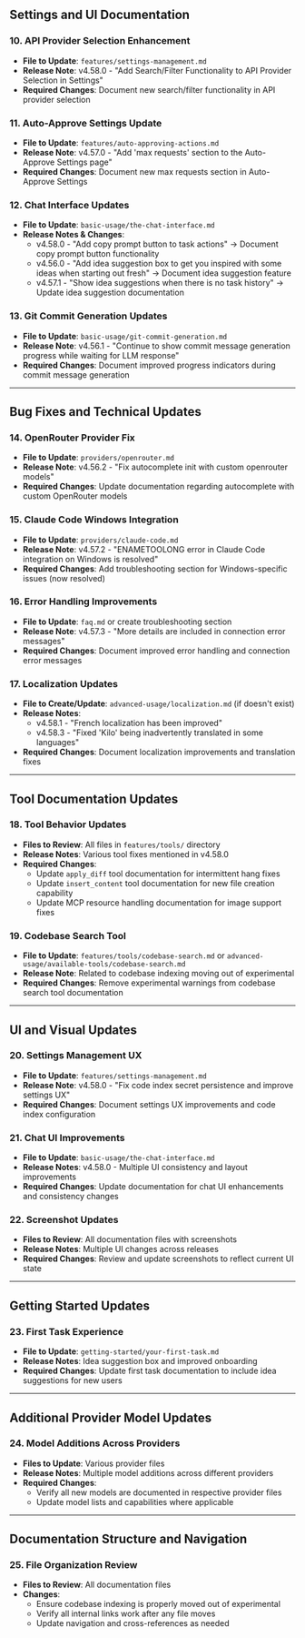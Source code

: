## Settings and UI Documentation

### 10. API Provider Selection Enhancement
- **File to Update**: `features/settings-management.md`
- **Release Note**: v4.58.0 - "Add Search/Filter Functionality to API Provider Selection in Settings"
- **Required Changes**: Document new search/filter functionality in API provider selection

### 11. Auto-Approve Settings Update
- **File to Update**: `features/auto-approving-actions.md`
- **Release Note**: v4.57.0 - "Add 'max requests' section to the Auto-Approve Settings page"
- **Required Changes**: Document new max requests section in Auto-Approve Settings

### 12. Chat Interface Updates
- **File to Update**: `basic-usage/the-chat-interface.md`
- **Release Notes & Changes**:
  - v4.58.0 - "Add copy prompt button to task actions" → Document copy prompt button functionality
  - v4.56.0 - "Add idea suggestion box to get you inspired with some ideas when starting out fresh" → Document idea suggestion feature
  - v4.57.1 - "Show idea suggestions when there is no task history" → Update idea suggestion documentation

### 13. Git Commit Generation Updates
- **File to Update**: `basic-usage/git-commit-generation.md`
- **Release Note**: v4.56.1 - "Continue to show commit message generation progress while waiting for LLM response"
- **Required Changes**: Document improved progress indicators during commit message generation

---

## Bug Fixes and Technical Updates

### 14. OpenRouter Provider Fix
- **File to Update**: `providers/openrouter.md`
- **Release Note**: v4.56.2 - "Fix autocomplete init with custom openrouter models"
- **Required Changes**: Update documentation regarding autocomplete with custom OpenRouter models

### 15. Claude Code Windows Integration
- **File to Update**: `providers/claude-code.md`
- **Release Note**: v4.57.2 - "ENAMETOOLONG error in Claude Code integration on Windows is resolved"
- **Required Changes**: Add troubleshooting section for Windows-specific issues (now resolved)

### 16. Error Handling Improvements
- **File to Update**: `faq.md` or create troubleshooting section
- **Release Note**: v4.57.3 - "More details are included in connection error messages"
- **Required Changes**: Document improved error handling and connection error messages

### 17. Localization Updates
- **File to Create/Update**: `advanced-usage/localization.md` (if doesn't exist)
- **Release Notes**:
  - v4.58.1 - "French localization has been improved"
  - v4.58.3 - "Fixed 'Kilo' being inadvertently translated in some languages"
- **Required Changes**: Document localization improvements and translation fixes

---

## Tool Documentation Updates

### 18. Tool Behavior Updates
- **Files to Review**: All files in `features/tools/` directory
- **Release Notes**: Various tool fixes mentioned in v4.58.0
- **Required Changes**: 
  - Update `apply_diff` tool documentation for intermittent hang fixes
  - Update `insert_content` tool documentation for new file creation capability
  - Update MCP resource handling documentation for image support fixes

### 19. Codebase Search Tool
- **File to Update**: `features/tools/codebase-search.md` or `advanced-usage/available-tools/codebase-search.md`
- **Release Note**: Related to codebase indexing moving out of experimental
- **Required Changes**: Remove experimental warnings from codebase search tool documentation

---

## UI and Visual Updates

### 20. Settings Management UX
- **File to Update**: `features/settings-management.md`
- **Release Note**: v4.58.0 - "Fix code index secret persistence and improve settings UX"
- **Required Changes**: Document settings UX improvements and code index configuration

### 21. Chat UI Improvements
- **File to Update**: `basic-usage/the-chat-interface.md`
- **Release Notes**: v4.58.0 - Multiple UI consistency and layout improvements
- **Required Changes**: Update documentation for chat UI enhancements and consistency changes

### 22. Screenshot Updates
- **Files to Review**: All documentation files with screenshots
- **Release Notes**: Multiple UI changes across releases
- **Required Changes**: Review and update screenshots to reflect current UI state

---

## Getting Started Updates

### 23. First Task Experience
- **File to Update**: `getting-started/your-first-task.md`
- **Release Notes**: Idea suggestion box and improved onboarding
- **Required Changes**: Update first task documentation to include idea suggestions for new users

---

## Additional Provider Model Updates

### 24. Model Additions Across Providers
- **Files to Update**: Various provider files
- **Release Notes**: Multiple model additions across different providers
- **Required Changes**: 
  - Verify all new models are documented in respective provider files
  - Update model lists and capabilities where applicable

---

## Documentation Structure and Navigation

### 25. File Organization Review
- **Files to Review**: All documentation files
- **Changes**: 
  - Ensure codebase indexing is properly moved out of experimental
  - Verify all internal links work after any file moves
  - Update navigation and cross-references as needed
